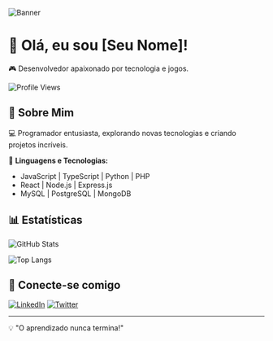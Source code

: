 ![Banner](https://source.unsplash.com/1600x400/?technology,gaming)

# 👋 Olá, eu sou [Seu Nome]!

🎮 Desenvolvedor apaixonado por tecnologia e jogos.

![Profile Views](https://komarev.com/ghpvc/?username=seu-usuario&color=blue&style=flat-square)

## 🚀 Sobre Mim
💻 Programador entusiasta, explorando novas tecnologias e criando projetos incríveis.

🔹 **Linguagens e Tecnologias:**
- JavaScript | TypeScript | Python | PHP
- React | Node.js | Express.js
- MySQL | PostgreSQL | MongoDB

## 📊 Estatísticas
![GitHub Stats](https://github-readme-stats.vercel.app/api?username=seu-usuario&show_icons=true&theme=tokyonight)

![Top Langs](https://github-readme-stats.vercel.app/api/top-langs/?username=seu-usuario&layout=compact&theme=tokyonight)

## 📡 Conecte-se comigo
[![LinkedIn](https://img.shields.io/badge/-LinkedIn-blue?style=flat-square&logo=Linkedin&logoColor=white&link=https://www.linkedin.com/in/seu-perfil)](https://www.linkedin.com/in/seu-perfil)
[![Twitter](https://img.shields.io/badge/-Twitter-blue?style=flat-square&logo=Twitter&logoColor=white&link=https://twitter.com/seu-perfil)](https://twitter.com/seu-perfil)

---
💡 "O aprendizado nunca termina!"
